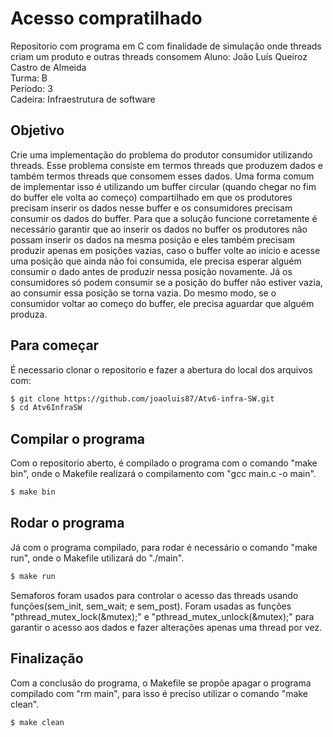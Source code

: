 # Acesso compratilhado
Repositorio com programa em C com finalidade de simulação onde threads criam um produto e outras threads consomem
Aluno: João Luís Queiroz Castro de Almeida  
Turma: B  
Período: 3  
Cadeira: Infraestrutura de software  

## Objetivo
Crie uma implementação do problema do produtor consumidor utilizando threads. Esse
problema consiste em termos threads que produzem dados e também termos threads que
consomem esses dados. Uma forma comum de implementar isso é utilizando um buffer circular
(quando chegar no fim do buffer ele volta ao começo) compartilhado em que os produtores
precisam inserir os dados nesse buffer e os consumidores precisam consumir os dados do
buffer. Para que a solução funcione corretamente é necessário garantir que ao inserir os dados
no buffer os produtores não possam inserir os dados na mesma posição e eles também precisam
produzir apenas em posições vazias, caso o buffer volte ao início e acesse uma posição que
ainda não foi consumida, ele precisa esperar alguém consumir o dado antes de produzir nessa
posição novamente. Já os consumidores só podem consumir se a posição do buffer não estiver
vazia, ao consumir essa posição se torna vazia. Do mesmo modo, se o consumidor voltar ao
começo do buffer, ele precisa aguardar que alguém produza.

## Para começar   

É necessario clonar o repositorio e fazer a abertura do local dos arquivos com:   

```bash
$ git clone https://github.com/joaoluis87/Atv6-infra-SW.git
$ cd Atv6InfraSW
```

## Compilar o programa   

Com o repositorio aberto, é compilado o programa com o comando "make bin", onde o Makefile realizará o compilamento com "gcc main.c -o main".   

```bash
$ make bin
```

## Rodar o programa   

Já  com o programa compilado, para rodar é necessário o comando "make run", onde o Makefile utilizará do "./main".  

```bash
$ make run
```
Semaforos foram usados para controlar o acesso das threads usando funções(sem_init, sem_wait; e sem_post).
Foram usadas as funções "pthread_mutex_lock(&mutex);" e "pthread_mutex_unlock(&mutex);" para garantir o acesso aos dados e fazer alterações apenas uma thread por vez.

## Finalização   

Com a conclusão do programa, o Makefile se propõe apagar o programa compilado com "rm main", para isso é preciso utilizar o comando "make clean".  

```bash
$ make clean
```
